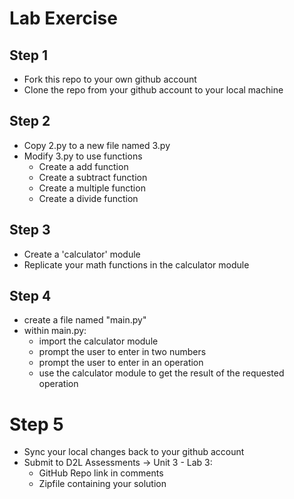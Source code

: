 # Lab Exercise

## Step 1
- Fork this repo to your own github account
- Clone the repo from your github account to your local machine

## Step 2
- Copy 2.py to a new file named 3.py
- Modify 3.py to use functions
    - Create a add function
    - Create a subtract function
    - Create a multiple function
    - Create a divide function

## Step 3
- Create a 'calculator' module
- Replicate your math functions in the calculator module

## Step 4
- create a file named "main.py"
- within main.py:
    - import the calculator module 
    - prompt the user to enter in two numbers
    - prompt the user to enter in an operation
    - use the calculator module to get the result of the requested operation

# Step 5
- Sync your local changes back to your github account
- Submit to D2L Assessments -> Unit 3 - Lab 3:
    - GitHub Repo link in comments
    - Zipfile containing your solution